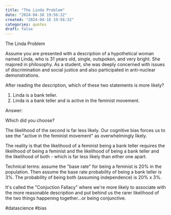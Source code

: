 ```yaml
---
title: "The Linda Problem"
date: "2024-04-16 19:56:32"  
created: "2024-04-16 19:56:32"
categories: quotes  
draft: false
---
```

The Linda Problem

Assume you are presented with a description of a hypothetical woman named Linda, who is 31 years old, single, outspoken, and very bright. She majored in philosophy. As a student, she was deeply concerned with issues of discrimination and social justice and also participated in anti-nuclear demonstrations.

After reading the description, which of these two statements is more likely?

1. Linda is a bank teller.
2. Linda is a bank teller and is active in the feminist movement.

Answer:

Which did you choose?

The likelihood of the second is far less likely. Our cognitive bias forces us to see the "active in the feminist movement" as overwhelmingly likely. 

The reality is that the likelihood of a feminist being a bank teller requires the likelihood of being a feminist and the likelihood of being a bank teller and the likelihood of both - which is far less likely than either one apart. 

Technical terms: assume the "base rate" for being a feminist is 20% in the population. Then assume the base rate probability of being a bank teller is 3%. The probability of being both (assuming independence) is 20% x 3%.

It's called the "Conjuction Fallacy" where we're more likely to associate with the more reasonable description and put behind us the rarer likelihood of the two things happening together...or being conjunctive. 

#datascience #bias